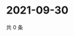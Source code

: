 # 2021-09-30

共 0 条

<!-- BEGIN WEIBO -->
<!-- 最后更新时间 Thu Sep 30 2021 08:52:50 GMT+0800 (China Standard Time) -->

<!-- END WEIBO -->
